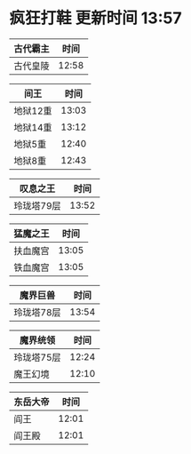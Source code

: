 # 疯狂打鞋 更新时间 13:57

| 古代霸主   | 时间    |
|--------|-------|
| 古代皇陵 | 12:58 |

| 间王   | 时间    |
|--------|-------|
| 地狱12重 | 13:03 |
| 地狱14重 | 13:12 |
| 地狱5重 | 12:40 |
| 地狱8重 | 12:43 |

| 叹息之王   | 时间    |
|--------|-------|
| 玲珑塔79层 | 13:52 |

| 猛魔之王   | 时间    |
|--------|-------|
| 扶血魔宫 | 13:05 |
| 铁血魔宫 | 13:05 |

| 魔界巨兽   | 时间    |
|--------|-------|
| 玲珑塔78层 | 13:54 |

| 魔界统领   | 时间    |
|--------|-------|
| 玲珑塔75层 | 12:24 |
| 魔王幻境 | 12:10 |

| 东岳大帝   | 时间    |
|--------|-------|
| 阎王 | 12:01 |
| 阎王殿 | 12:01 |